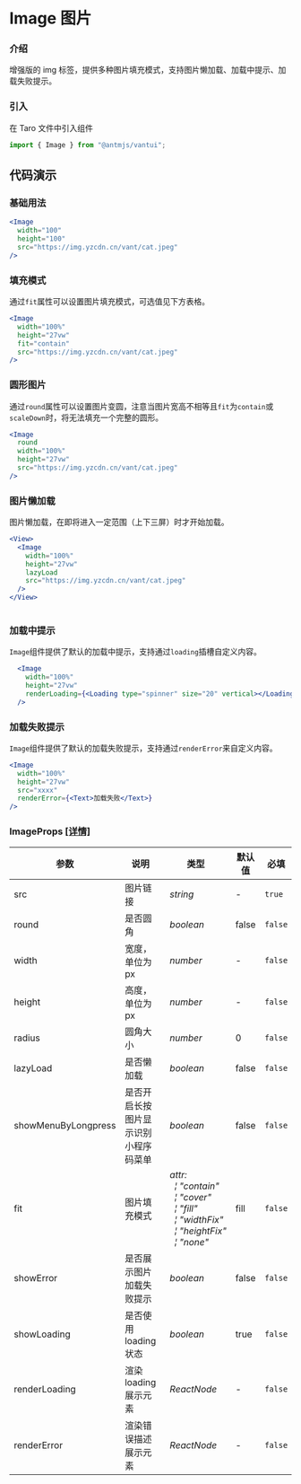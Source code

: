 # Image 图片

### 介绍

增强版的 img 标签，提供多种图片填充模式，支持图片懒加载、加载中提示、加载失败提示。

### 引入

在 Taro 文件中引入组件

```js
import { Image } from "@antmjs/vantui"; 
```

## 代码演示

### 基础用法

```jsx
<Image
  width="100"
  height="100"
  src="https://img.yzcdn.cn/vant/cat.jpeg"
/>
```

### 填充模式

通过`fit`属性可以设置图片填充模式，可选值见下方表格。

```jsx
<Image
  width="100%"
  height="27vw"
  fit="contain"
  src="https://img.yzcdn.cn/vant/cat.jpeg"
/>
```

### 圆形图片

通过`round`属性可以设置图片变圆，注意当图片宽高不相等且`fit`为`contain`或`scaleDown`时，将无法填充一个完整的圆形。

```jsx
<Image
  round
  width="100%"
  height="27vw"
  src="https://img.yzcdn.cn/vant/cat.jpeg"
/>
```

### 图片懒加载

图片懒加载，在即将进入一定范围（上下三屏）时才开始加载。

```jsx
<View>
  <Image
    width="100%"
    height="27vw"
    lazyLoad
    src="https://img.yzcdn.cn/vant/cat.jpeg"
  />
</View>
 
```

### 加载中提示

`Image`组件提供了默认的加载中提示，支持通过`loading`插槽自定义内容。

```jsx
  <Image
    width="100%"
    height="27vw"
    renderLoading={<Loading type="spinner" size="20" vertical></Loading>}
  /> 
```

### 加载失败提示

`Image`组件提供了默认的加载失败提示，支持通过`renderError`来自定义内容。

```jsx
<Image
  width="100%"
  height="27vw"
  src="xxxx"
  renderError={<Text>加载失败</Text>}
/>
```
### ImageProps [[详情]](https://github.com/AntmJS/vantui/tree/main/packages/vantui/types/image.d.ts)   

| 参数 | 说明 | 类型 | 默认值 | 必填 |
| --- | --- | --- | --- | --- |
| src | 图片链接 | _&nbsp;&nbsp;string<br/>_ | - | `true` |
| round | 是否圆角 | _&nbsp;&nbsp;boolean<br/>_ | false | `false` |
| width | 宽度，单位为px | _&nbsp;&nbsp;number<br/>_ | - | `false` |
| height | 高度，单位为px | _&nbsp;&nbsp;number<br/>_ | - | `false` |
| radius | 圆角大小 | _&nbsp;&nbsp;number<br/>_ | 0 | `false` |
| lazyLoad | 是否懒加载 | _&nbsp;&nbsp;boolean<br/>_ | false | `false` |
| showMenuByLongpress | 是否开启长按图片显示识别小程序码菜单 | _&nbsp;&nbsp;boolean<br/>_ | false | `false` |
| fit | 图片填充模式 | _&nbsp;&nbsp;attr:<br/>&nbsp;&nbsp;&nbsp;&nbsp;&brvbar;&nbsp;"contain"<br/>&nbsp;&nbsp;&nbsp;&nbsp;&brvbar;&nbsp;"cover"<br/>&nbsp;&nbsp;&nbsp;&nbsp;&brvbar;&nbsp;"fill"<br/>&nbsp;&nbsp;&nbsp;&nbsp;&brvbar;&nbsp;"widthFix"<br/>&nbsp;&nbsp;&nbsp;&nbsp;&brvbar;&nbsp;"heightFix"<br/>&nbsp;&nbsp;&nbsp;&nbsp;&brvbar;&nbsp;"none"<br/>_ | fill | `false` |
| showError | 是否展示图片加载失败提示 | _&nbsp;&nbsp;boolean<br/>_ | false | `false` |
| showLoading | 是否使用 loading 状态 | _&nbsp;&nbsp;boolean<br/>_ | true | `false` |
| renderLoading | 渲染loading展示元素 | _&nbsp;&nbsp;ReactNode<br/>_ | - | `false` |
| renderError | 渲染错误描述展示元素 | _&nbsp;&nbsp;ReactNode<br/>_ | - | `false` |

